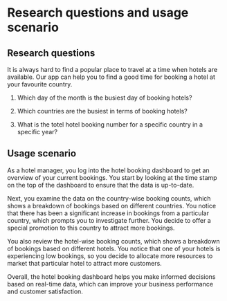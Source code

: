 
 
 # Research questions and usage scenario

## Research questions

It is always hard to find a popular place to travel at a time when hotels are available. Our app can help you to find a good time for booking a hotel at your favourite country.  

1. Which day of the month is the busiest day of booking hotels?

2. Which countries are the busiest in terms of booking hotels?

3. What is the totel hotel booking number for a specific country in a specific year? 

## Usage scenario

As a hotel manager, you log into the hotel booking dashboard to get an overview of your current bookings. You start by looking at the time stamp on the top of the dashboard to ensure that the data is up-to-date.

Next, you examine the data on the country-wise booking counts, which shows a breakdown of bookings based on different countries. You notice that there has been a significant increase in bookings from a particular country, which prompts you to investigate further. You decide to offer a special promotion to this country to attract more bookings.

You also review the hotel-wise booking counts, which shows a breakdown of bookings based on different hotels. You notice that one of your hotels is experiencing low bookings, so you decide to allocate more resources to market that particular hotel to attract more customers.

Overall, the hotel booking dashboard helps you make informed decisions based on real-time data, which can improve your business performance and customer satisfaction.
